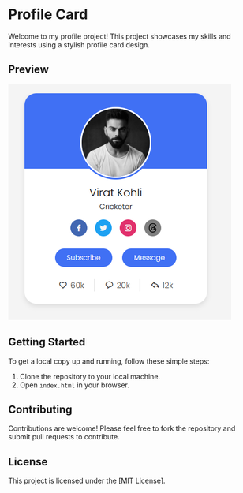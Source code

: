 # Profile Card

Welcome to my profile project! This project showcases my skills and interests using a stylish profile card design.

## Preview

![Profile Card Preview](https://github.com/ananyag309/Webdev_practice_projects/blob/main/Profile%20Card/pf.PNG)


## Getting Started

To get a local copy up and running, follow these simple steps:

1. Clone the repository to your local machine.
2. Open `index.html` in your browser.

## Contributing

Contributions are welcome! Please feel free to fork the repository and submit pull requests to contribute.

## License

This project is licensed under the [MIT License].

